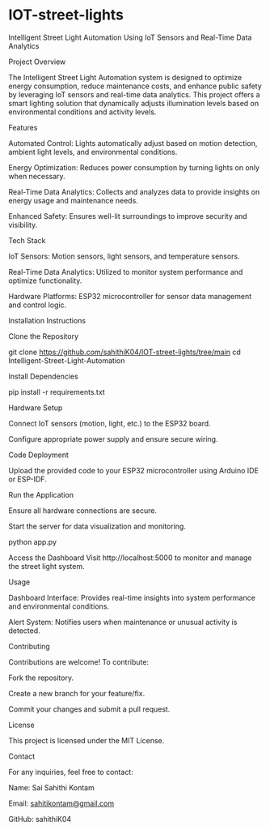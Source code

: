 # IOT-street-lights
Intelligent Street Light Automation Using IoT Sensors and Real-Time Data Analytics

Project Overview

The Intelligent Street Light Automation system is designed to optimize energy consumption, reduce maintenance costs, and enhance public safety by leveraging IoT sensors and real-time data analytics. This project offers a smart lighting solution that dynamically adjusts illumination levels based on environmental conditions and activity levels.

Features

Automated Control: Lights automatically adjust based on motion detection, ambient light levels, and environmental conditions.

Energy Optimization: Reduces power consumption by turning lights on only when necessary.

Real-Time Data Analytics: Collects and analyzes data to provide insights on energy usage and maintenance needs.

Enhanced Safety: Ensures well-lit surroundings to improve security and visibility.

Tech Stack

IoT Sensors: Motion sensors, light sensors, and temperature sensors.

Real-Time Data Analytics: Utilized to monitor system performance and optimize functionality.

Hardware Platforms: ESP32 microcontroller for sensor data management and control logic.

Installation Instructions

Clone the Repository

git clone https://github.com/sahithiK04/IOT-street-lights/tree/main
cd Intelligent-Street-Light-Automation

Install Dependencies

pip install -r requirements.txt

Hardware Setup

Connect IoT sensors (motion, light, etc.) to the ESP32 board.

Configure appropriate power supply and ensure secure wiring.

Code Deployment

Upload the provided code to your ESP32 microcontroller using Arduino IDE or ESP-IDF.

Run the Application

Ensure all hardware connections are secure.

Start the server for data visualization and monitoring.

python app.py

Access the Dashboard
Visit http://localhost:5000 to monitor and manage the street light system.

Usage

Dashboard Interface: Provides real-time insights into system performance and environmental conditions.

Alert System: Notifies users when maintenance or unusual activity is detected.

Contributing

Contributions are welcome! To contribute:

Fork the repository.

Create a new branch for your feature/fix.

Commit your changes and submit a pull request.

License

This project is licensed under the MIT License.

Contact

For any inquiries, feel free to contact:

Name: Sai Sahithi Kontam

Email: sahitikontam@gmail.com

GitHub: sahithiK04
